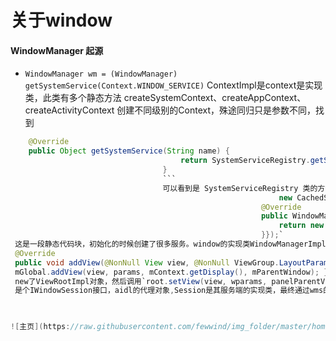 # 关于window
#### WindowManager 起源
- `WindowManager wm = (WindowManager) getSystemService(Context.WINDOW_SERVICE)` ContextImpl是context是实现类，此类有多个静态方法 createSystemContext、createAppContext、createActivityContext
创建不同级别的Context，殊途同归只是参数不同，找到
```java
    @Override
    public Object getSystemService(String name) {
                                      return SystemServiceRegistry.getSystemService(this, name);
                                  }
                                  ```
                                  可以看到是 SystemServiceRegistry 类的方法，`registerService(Context.WINDOW_SERVICE, WindowManager.class,
                                                            new CachedServiceFetcher<WindowManager>() {
                                                        @Override
                                                        public WindowManager createService(ContextImpl ctx) {
                                                            return new WindowManagerImpl(ctx);
                                                        }});` 
 这是一段静态代码块，初始化的时候创建了很多服务。window的实现类WindowManagerImpl，`
 @Override
 public void addView(@NonNull View view, @NonNull ViewGroup.LayoutParams params) { 
 mGlobal.addView(view, params, mContext.getDisplay(), mParentWindow); }` mGlobal是个全局单例的WindowManagerGlobal对象，mGlobal的addView方法很长，简单说
 new了ViewRootImpl对象，然后调用`root.setView(view, wparams, panelParentView);`通过`mWindowSession.addToDisplay`方法，mWindowSession由IWindowManager用过openSession方法返回，
 是个IWindowSession接口，aidl的代理对象,Session是其服务端的实现类，最终通过wms的addWindow添加到显示屏。
                                                                                                                       


![主页](https://raw.githubusercontent.com/fewwind/img_folder/master/home_frag.png)

